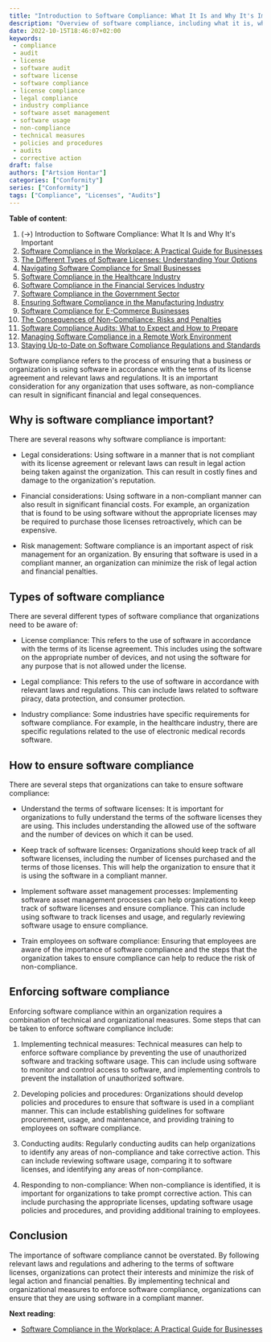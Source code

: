 ```yaml
---
title: "Introduction to Software Compliance: What It Is and Why It's Important"
description: "Overview of software compliance, including what it is, why it is important, and how to ensure compliance"
date: 2022-10-15T18:46:07+02:00
keywords:
 - compliance
 - audit
 - license
 - software audit
 - software license
 - software compliance
 - license compliance
 - legal compliance
 - industry compliance
 - software asset management
 - software usage
 - non-compliance
 - technical measures
 - policies and procedures
 - audits
 - corrective action
draft: false
authors: ["Artsiom Hontar"]
categories: ["Conformity"]
series: ["Conformity"]
tags: ["Compliance", "Licenses", "Audits"]
---
```


****Table of content****:
1. (->) Introduction to Software Compliance: What It Is and Why It's Important
2. [Software Compliance in the Workplace: A Practical Guide for Businesses](learnings/conformity/software-compliance-practical-guide.md)
3. [The Different Types of Software Licenses: Understanding Your Options](learnings/conformity/different-types-of-software-licenses.md)
4. [Navigating Software Compliance for Small Businesses](learnings/conformity/software-compliance-for-small-business.md)
5. [Software Compliance in the Healthcare Industry](learnings/conformity/software-compliance-for-healthcare.md)
6. [Software Compliance in the Financial Services Industry](learnings/conformity/software-compliance-for-financial-services.md)
7. [Software Compliance in the Government Sector](learnings/conformity/software-compliance-for-government-sector.md)
8. [Ensuring Software Compliance in the Manufacturing Industry](learnings/conformity/software-compliance-for-manufacturing.md)
9. [Software Compliance for E-Commerce Businesses](learnings/conformity/software-compliance-for-e-commerce.md)
10. [The Consequences of Non-Compliance: Risks and Penalties](learnings/conformity/consequences-of-non-compliance.md)
11. [Software Compliance Audits: What to Expect and How to Prepare](learnings/conformity/software-compliance-audits.md)
12. [Managing Software Compliance in a Remote Work Environment](learnings/conformity/software-compliance-in-remote-work.md)
13. [Staying Up-to-Date on Software Compliance Regulations and Standards](learnings/conformity/staying-up-to-date-on-software-compliance.md)

Software compliance refers to the process of ensuring that a business or organization is using software in accordance with the terms of its license agreement and relevant laws and regulations. It is an important consideration for any organization that uses software, as non-compliance can result in significant financial and legal consequences.

## Why is software compliance important?

There are several reasons why software compliance is important:

- Legal considerations: Using software in a manner that is not compliant with its license agreement or relevant laws can result in legal action being taken against the organization. This can result in costly fines and damage to the organization's reputation.

- Financial considerations: Using software in a non-compliant manner can also result in significant financial costs. For example, an organization that is found to be using software without the appropriate licenses may be required to purchase those licenses retroactively, which can be expensive.

- Risk management: Software compliance is an important aspect of risk management for an organization. By ensuring that software is used in a compliant manner, an organization can minimize the risk of legal action and financial penalties.

## Types of software compliance

There are several different types of software compliance that organizations need to be aware of:

- License compliance: This refers to the use of software in accordance with the terms of its license agreement. This includes using the software on the appropriate number of devices, and not using the software for any purpose that is not allowed under the license.

- Legal compliance: This refers to the use of software in accordance with relevant laws and regulations. This can include laws related to software piracy, data protection, and consumer protection.

- Industry compliance: Some industries have specific requirements for software compliance. For example, in the healthcare industry, there are specific regulations related to the use of electronic medical records software.

## How to ensure software compliance

There are several steps that organizations can take to ensure software compliance:

- Understand the terms of software licenses: It is important for organizations to fully understand the terms of the software licenses they are using. This includes understanding the allowed use of the software and the number of devices on which it can be used.

- Keep track of software licenses: Organizations should keep track of all software licenses, including the number of licenses purchased and the terms of those licenses. This will help the organization to ensure that it is using the software in a compliant manner.

- Implement software asset management processes: Implementing software asset management processes can help organizations to keep track of software licenses and ensure compliance. This can include using software to track licenses and usage, and regularly reviewing software usage to ensure compliance.

- Train employees on software compliance: Ensuring that employees are aware of the importance of software compliance and the steps that the organization takes to ensure compliance can help to reduce the risk of non-compliance.

## Enforcing software compliance

Enforcing software compliance within an organization requires a combination of technical and organizational measures. Some steps that can be taken to enforce software compliance include:

1. Implementing technical measures: Technical measures can help to enforce software compliance by preventing the use of unauthorized software and tracking software usage. This can include using software to monitor and control access to software, and implementing controls to prevent the installation of unauthorized software.

2. Developing policies and procedures: Organizations should develop policies and procedures to ensure that software is used in a compliant manner. This can include establishing guidelines for software procurement, usage, and maintenance, and providing training to employees on software compliance.

3. Conducting audits: Regularly conducting audits can help organizations to identify any areas of non-compliance and take corrective action. This can include reviewing software usage, comparing it to software licenses, and identifying any areas of non-compliance.

4. Responding to non-compliance: When non-compliance is identified, it is important for organizations to take prompt corrective action. This can include purchasing the appropriate licenses, updating software usage policies and procedures, and providing additional training to employees.

## Conclusion

The importance of software compliance cannot be overstated. By following relevant laws and regulations and adhering to the terms of software licenses, organizations can protect their interests and minimize the risk of legal action and financial penalties. By implementing technical and organizational measures to enforce software compliance, organizations can ensure that they are using software in a compliant manner.

**Next reading**:
 - [Software Compliance in the Workplace: A Practical Guide for Businesses](learnings/conformity/software-compliance-practical-guide.md)